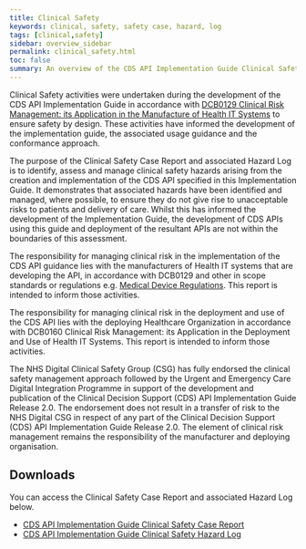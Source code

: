 ```yaml
---
title: Clinical Safety
keywords: clinical, safety, safety case, hazard, log
tags: [clinical,safety]
sidebar: overview_sidebar
permalink: clinical_safety.html
toc: false
summary: An overview of the CDS API Implementation Guide Clinical Safety Case Report and Hazard Log
---
```


Clinical Safety activities were undertaken during the development of the CDS API Implementation Guide in accordance with [DCB0129 Clinical Risk Management: its Application in the Manufacture of Health IT Systems](https://digital.nhs.uk/data-and-information/information-standards/information-standards-and-data-collections-including-extractions/publications-and-notifications/standards-and-collections/dcb0129-clinical-risk-management-its-application-in-the-manufacture-of-health-it-systems) to ensure safety by design. These activities have informed the development of the implementation guide, the associated usage guidance and the conformance approach. 

The purpose of the Clinical Safety Case Report and associated Hazard Log is to identify, assess and manage clinical safety hazards arising from the creation and implementation of the CDS API specified in this Implementation Guide. It demonstrates that associated hazards have been identified and managed, where possible, to ensure they do not give rise to unacceptable risks to patients and delivery of care. Whilst this has informed the development of the Implementation Guide, the development of CDS APIs using this guide and deployment of the resultant APIs are not within the boundaries of this assessment.

The responsibility for managing clinical risk in the implementation of the CDS API guidance lies with the manufacturers of Health IT systems that are developing the API, in accordance with DCB0129 and other in scope standards or regulations e.g. [Medical Device Regulations](https://www.gov.uk/topic/medicines-medical-devices-blood/medical-devices-regulation-safety). This report is intended to inform those activities. 

The responsibility for managing clinical risk in the deployment and use of the CDS API lies with the deploying Healthcare Organization in accordance with DCB0160 Clinical Risk Management: its Application in the Deployment and Use of Health IT Systems. This report is intended to inform those activities.

The NHS Digital Clinical Safety Group (CSG) has fully endorsed the clinical safety management approach followed by the Urgent and Emergency Care Digital Integration Programme in support of the development and publication of the Clinical Decision Support (CDS) API Implementation Guide Release 2.0.  The endorsement does not result in a transfer of risk to the NHS Digital CSG in respect of any part of the Clinical Decision Support (CDS) API Implementation Guide Release 2.0. The element of clinical risk management remains the responsibility of the manufacturer and deploying organisation.

## Downloads ##

You can access the Clinical Safety Case Report and associated Hazard Log below.
- [CDS API Implementation Guide Clinical Safety Case Report](files/Clinical-Safety-Case-Report-CDS-API-Implementation-Guide-Release-2.0-v2.0.pdf) 
- [CDS API Implementation Guide Clinical Safety Hazard Log](files/CDS-API-Implementation-Guide-v2.0-Hazard-Log-v2.0.xlsx)




